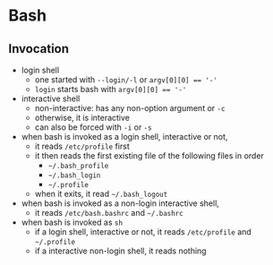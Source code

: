 Bash
====

## Invocation

- login shell
  - one started with `--login/-l` or `argv[0][0] == '-'`
  - `login` starts bash with `argv[0][0] == '-'`
- interactive shell
  - non-interactive: has any non-option argument or `-c`
  - otherwise, it is interactive
  - can also be forced with `-i` or `-s`
- when bash is invoked as a login shell, interactive or not,
  - it reads `/etc/profile` first
  - it then reads the first existing file of the following files in order
    - `~/.bash_profile`
    - `~/.bash_login`
    - `~/.profile`
  - when it exits, it read `~/.bash_logout`
- when bash is invoked as a non-login interactive shell,
  - it reads `/etc/bash.bashrc` and `~/.bashrc`
- when bash is invoked as `sh`
  - if a login shell, interactive or not, it reads `/etc/profile` and
    `~/.profile`
  - if a interactive non-login shell, it reads nothing
